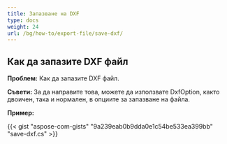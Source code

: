 ```yaml
---
title: Запазване на DXF
type: docs
weight: 24
url: /bg/how-to/export-file/save-dxf/
---
```


## **Как да запазите DXF файл**

**Проблем:** Как да запазите DXF файл.

**Съвети:** За да направите това, можете да използвате DxfOption, както двоичен, така и нормален, в опциите за запазване на файла.

**Пример:**

{{< gist "aspose-com-gists" "9a239eab0b9dda0e1c54be533ea399bb" "save-dxf.cs" >}}
